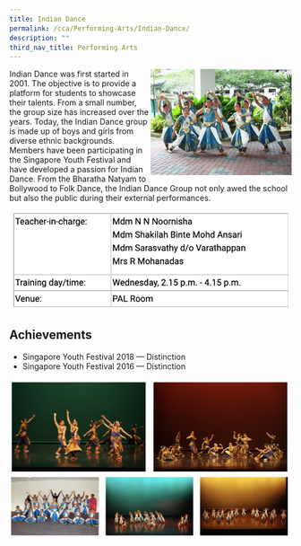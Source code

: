 ```yaml
---
title: Indian Dance
permalink: /cca/Performing-Arts/Indian-Dance/
description: ""
third_nav_title: Performing Arts
---
```

<style>
table {
  border-collapse: collapse;
  border: 1px solid black;
} 

th,td {
  border: 1px solid black;
}
table.c {
  table-layout: auto;
  width: 100%;  
}
	</style>
<img src="/images/idanc1.jpeg" style="width:50%;float:right">

Indian Dance was first started in 2001. The objective is to provide a platform for students to showcase their talents. From a small number, the group size has increased over the years. Today, the Indian Dance group is made up of boys and girls from diverse ethnic backgrounds. Members have been participating in the Singapore Youth Festival and have developed a passion for Indian Dance. From the Bharatha Natyam to Bollywood to Folk Dance, the Indian Dance Group not only awed the school but also the public during their external performances.

![](/images/idance.png)

Achievements
------------

*   Singapore Youth Festival 2018 — Distinction
*   Singapore Youth Festival 2016 — Distinction

![](/images/idance2.png)